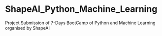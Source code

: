 # ShapeAI_Python_Machine_Learning
Project Submission of 7-Days BootCamp of Python and Machine Learning organised by ShapeAI

